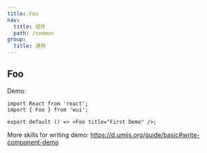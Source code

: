 ```yaml
---
title: Foo
nav:
  title: 组件
  path: /common
group:
  title: 通用
---
```


## Foo

Demo:

```tsx
import React from 'react';
import { Foo } from 'wui';

export default () => <Foo title="First Demo" />;
```

More skills for writing demo: https://d.umijs.org/guide/basic#write-component-demo
